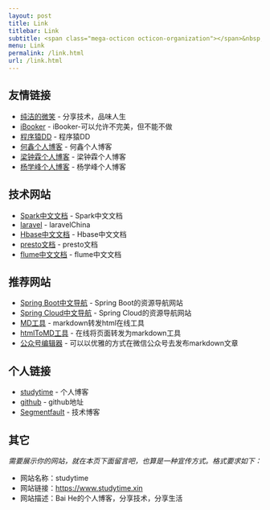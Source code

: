 ```yaml
---
layout: post
title: Link
titlebar: Link
subtitle: <span class="mega-octicon octicon-organization"></span>&nbsp;&nbsp; Resource link
menu: Link
permalink: /link.html
url: /link.html
---
```


## 友情链接

- [纯洁的微笑](http://www.ityouknow.com/) - 分享技术，品味人生
- [iBooker](https://docs.apachecn.org/) - iBooker-可以允许不完美，但不能不做
- [程序猿DD](http://blog.didispace.com) -  程序猿DD
- [何鑫个人博客](https://www.besthexin.cn/) -  何鑫个人博客
- [梁钟霖个人博客](https://www.liangzl.com) -  梁钟霖个人博客
- [杨学峰个人博客](https://www.yangsihan.com) -  杨学峰个人博客

## 技术网站
- [Spark中文文档](http://spark.apachecn.org/#/) - Spark中文文档
- [laravel](https://laravel-china.org/) - laravelChina
- [Hbase中文文档](http://abloz.com/hbase/book.html/) - Hbase中文文档
- [presto文档](https://prestodb.github.io/) - presto文档
- [flume中文文档](https://flume.liyifeng.org/#) - flume中文文档

## 推荐网站
- [Spring Boot中文导航](http://springboot.fun/) - Spring Boot的资源导航网站    
- [Spring Cloud中文导航](http://springcloud.fun/) - Spring Cloud的资源导航网站    
- [MD工具](http://relatos.top/md/) - markdown转发html在线工具  
- [htmlToMD工具](http://relatos.top/2md/) - 在线将页面转发为markdown工具  
- [公众号编辑器](http://md.ityouknow.com/) - 可以以优雅的方式在微信公众号去发布markdown文章


## 个人链接
- [studytime](https://www.studytime.xin/) - 个人博客
- [github](https://github.com/MyStudytime) -  github地址
- [Segmentfault](https://segmentfault.com/u/baihe) - 技术博客

## 其它  

*需要展示你的网站，就在本页下面留言吧，也算是一种宣传方式。格式要求如下：*

- 网站名称：studytime  
- 网站链接：https://www.studytime.xin  
- 网站描述：Bai He的个人博客，分享技术，分享生活  

